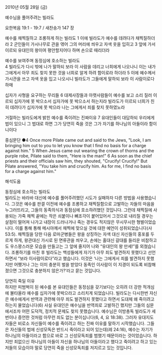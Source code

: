 2010년 05월 28일 (금)

예수님을 풀어주려는 빌라도



요한복음 19:1 - 19:7 / 새찬송가 147 장


예수를 채찍질하고 조롱하게 하는 빌라도 
1 이에 빌라도가 예수를 데려다가 채찍질하더라 2 군인들이 가시나무로 관을 엮어 그의 머리에 씌우고 자색 옷을 입히고 3 앞에 가서 이르되 유대인의 왕이여 평안할지어다 하며 손으로 때리더라  

예수를 보여주며 동정심에 호소하는 빌라도  
4 빌라도가 다시 밖에 나가 말하되 보라 이 사람을 데리고 너희에게 나오나니 이는 내가 그에게서 아무 죄도 찾지 못한 것을 너희로 알게 하려 함이로라 하더라 5 이에 예수께서 가시관을 쓰고 자색 옷을 입고 나오시니 빌라도가 그들에게 말하되 보라 이 사람이로다 하매  

십자가 사형을 요구하는 무리들 
6 대제사장들과 아랫사람들이 예수를 보고 소리 질러 이르되 십자가에 못 박으소서 십자가에 못 박으소서 하는지라 빌라도가 이르되 너희가 친히 데려다가 십자가에 못 박으라 나는 그에게서 죄를 찾지 못하였노라  

거절하는 빌라도에게 밝힌 예수를 죽이려는 진짜이유 
7 유대인들이 대답하되 우리에게 법이 있으니 그 법대로 하면 그가 당연히 죽을 것은 그가 자기를 하나님의 아들이라 함이니이다  

중심문단 ●4 Once more Pilate came out and said to the Jews, "Look, I am bringing him out to you to let you know that I find no basis for a charge against him." 5 When Jesus came out wearing the crown of thorns and the purple robe, Pilate said to them, "Here is the man!" 6 As soon as the chief priests and their officials saw him, they shouted, "Crucify! Crucify!" But Pilate answered, "You take him and crucify him. As for me, I find no basis for a charge against him."

해석도움





동정심에 호소하는 빌라도   
빌라도는 바라바 대신에 예수를 풀어주려했던 시도가 실패하자 다른 방법을 사용했습니다. 그것은 예수를 판결 이전에 예수를 조롱하고 채찍질함으로 고발하는 자들의 마음을 누그러뜨리고, 그들의 동족의식과 동점심에 호소하려했던 것입니다. 그런데 채찍질에 사용되는 가죽 채찍 끝에는 작은 쇠붙이나 뼈조각이 붙어있어서 그것으로 내리칠 경우는 살점이 떨어져 나가고 내장이 드러나거나 죽는 경우도 적지않은 무시무시한 형벌이었습니다. 이를 통해 통해 메시야께서 채찍에 맞으실 것에 대한 예언이 성취되었습니다(사 53:5). 채찍질을 당한 다음 로마군병들은 왕을 상징하는 자색 대신 자신들의 홍포를 두르게 하게, 왕관대신 가시로 된 면류관을 씌우고, 손에는 홀대신 갈대를 들리운 비참하고도 우스꽝스러운 모습을 만들고는 그 앞에 줄지어 나와 “유대인의 왕 만세!”를 외쳤습니다. 조롱하기를 마친 후 빌라도는 백성들에게 자기가 아무 죄도 발견하지 못했다고 선언하면서 “보라 이사람이로다”라고 했습니다.  이것은 ‘나는 그에게서 죄를 발견하지 못했지만 어쨌거나 그는 이미 충분히 벌을 받았다 동족인 이사람이 이 지경이 되도록 비참해졌으면 그것으로 충분하지 않은가?’라고 묻는 것입니다.   


당연히 죽일 이유   
하지만 피범벅이 된 예수를 본 유대인들은 동정심을 갖기보다는 오히려 더 강한 적개심에 불타올라 예수를 십자가에 못박으라고 소리치게 되었습니다. 빌라도는 다시한번 자신은 예수에게서 반역과 관련해 아무 죄도 발견하지 못했다고 하면서 도대체 왜 죽이려고 하는지 물었습니다(6) 사실 유대인은 예수님을 반역죄로 고발하긴 했지만 그들의 심문에서조차 어떤 도덕적, 정치적 문제도 찾지 못했습니다. 예수님은 이방총독 빌라도가 세 번이나 증언한 것처럼 아무런 죄도 없는 분이십니다(6, 4, 요 18:38). 그러자 유대지도자들은 비로소 자신들이 예수를 죽이려고 하는 진짜 이유를 말하기 시작했습니다. 그들은 자신들의 법에 신성모독은 반드시 죽이라고 되어 있는데(레 24:16), 예수는 자기가 하나님의 아들이라고 함으로 바로 그 신성모독죄를 범했기 때문이라는 것이었습니다. 하지만 죄없으신 하나님의 아들이 자신을 하나님의 아들이라고 했다고 죽이려고 하고 있는 저들의 모습이야 말로 당연히 죽을 신성모독죄를 저지르고 있는 것입니다.